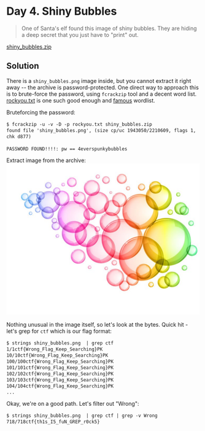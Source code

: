 # Day 4. Shiny Bubbles

> One of Santa's elf found this image of shiny bubbles. They are hiding a deep secret that you just have to "print" out.

[shiny_bubbles.zip](./shiny_bubbles.zip)

## Solution

There is a `shiny_bubbles.png` image inside, but you cannot extract it right away -- the archive is password-protected. One direct way to approach this is to brute-force the password, using `fcrackzip` tool and a decent word list. [rockyou.txt](https://github.com/danielmiessler/SecLists/blob/master/Passwords/Leaked-Databases/rockyou.txt.tar.gz) is one such good enough and [famous](https://www.cosmodiumcs.com/post/the-story-of-rockyou) wordlist.

Bruteforcing the password:

```
$ fcrackzip -u -v -D -p rockyou.txt shiny_bubbles.zip 
found file 'shiny_bubbles.png', (size cp/uc 1943050/2210609, flags 1, chk d877)

PASSWORD FOUND!!!!: pw == 4everspunkybubbles
```

Extract image from the archive:
![shiny_bubbles.png](./shiny_bubbles.png)

Nothing unusual in the image itself, so let's look at the bytes. Quick hit - let's grep for `ctf` which is our flag format:

```
$ strings shiny_bubbles.png  | grep ctf
1/1ctf{Wrong_Flag_Keep_Searching}PK
10/10ctf{Wrong_Flag_Keep_Searching}PK
100/100ctf{Wrong_Flag_Keep_Searching}PK
101/101ctf{Wrong_Flag_Keep_Searching}PK
102/102ctf{Wrong_Flag_Keep_Searching}PK
103/103ctf{Wrong_Flag_Keep_Searching}PK
104/104ctf{Wrong_Flag_Keep_Searching}PK
...
```

Okay, we're on a good path. Let's filter out "Wrong":

```
$ strings shiny_bubbles.png  | grep ctf | grep -v Wrong
718/718ctf{th1s_I5_fuN_GREP_r0ck5}
```
